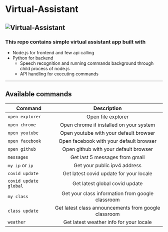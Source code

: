 # Virtual-Assistant
![Virtual-Assistant](https://lh3.googleusercontent.com/uZWelzVD7fkFW5Fsac9YsWy6OFmpeXaawNvqsbPyf7A-geW8f2FEIjR_OhvVasHy1d8KXvbzsq-FLbatv6aqTsLqpIP7EmBbpHB5X99m31B55nLb0q5YvdCaaGv1PHUvZ3650mFiDi4=w2400?source=screenshot.guru)
---
### This repo contains simple virtual assistant app built with
* Node.js for frontend and few api calling
* Python for backend 
    * Speech recognition and running commands background through child process of node.js
    * API handling for executing commands
---
## Available commands

| Command                   |                     Description                         |
| --------------------------|:-------------------------------------------------------:|
| ``open explorer``         |               Open file explorer                        |
| ``open chrome``           |      Open chrome if installed on your system            |
| ``open youtube``          |      Open youtube with your default browser             |
| ``open facebook``         |       Open facebook with your default browser           |
| ``open github``           |       Open github with your default browser             |
| ``messages``              |       Get last 5 messages from gmail                    |
| ``my ip`` or ``ip``       |       Get your public ipv4 address                      |
| ``covid update``          |       Get latest covid update for your locale           |
| ``covid update global``   |       Get latest global covid update                    |
| ``my class``              |       Get your class information from google classroom  |
| ``class update``          |    Get latest class announcements from google classroom |
| ``weather``               |   Get latest weather info for your locale               |

